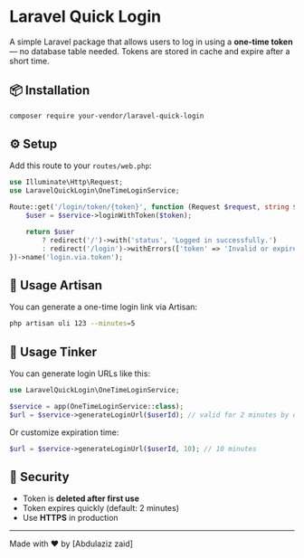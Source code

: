 # Laravel Quick Login

A simple Laravel package that allows users to log in using a **one-time token** — no database table needed. Tokens are stored in cache and expire after a short time.

## 📦 Installation

```bash
composer require your-vendor/laravel-quick-login
```

## ⚙️ Setup

Add this route to your `routes/web.php`:

```php
use Illuminate\Http\Request;
use LaravelQuickLogin\OneTimeLoginService;

Route::get('/login/token/{token}', function (Request $request, string $token, OneTimeLoginService $service) {
    $user = $service->loginWithToken($token);

    return $user
        ? redirect('/')->with('status', 'Logged in successfully.')
        : redirect('/login')->withErrors(['token' => 'Invalid or expired token.']);
})->name('login.via.token');
```

## 🧪 Usage Artisan

You can generate a one-time login link via Artisan:

```bash
php artisan uli 123 --minutes=5
```

## 🚀 Usage Tinker

You can generate login URLs like this:

```php
use LaravelQuickLogin\OneTimeLoginService;

$service = app(OneTimeLoginService::class);
$url = $service->generateLoginUrl($userId); // valid for 2 minutes by default
```

Or customize expiration time:

```php
$url = $service->generateLoginUrl($userId, 10); // 10 minutes
```

## 🔐 Security

- Token is **deleted after first use**
- Token expires quickly (default: 2 minutes)
- Use **HTTPS** in production

---

Made with ❤️ by [Abdulaziz zaid]
